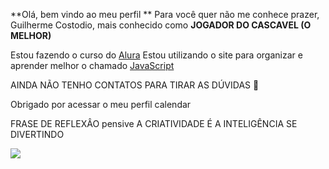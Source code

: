 **Olá, bem vindo ao meu perfil **
Para você quer não me conhece prazer, Guilherme Costodio, mais conhecido como **JOGADOR DO CASCAVEL (O MELHOR)**

Estou fazendo o curso do [Alura](https://www.alura.com.br)
Estou utilizando o site para organizar e aprender melhor o chamado [JavaScript](https://pt.wikipedia.org/wiki/JavaScript)

AINDA NÃO TENHO CONTATOS PARA TIRAR AS DÚVIDAS 💎

Obrigado por acessar o meu perfil calendar

FRASE DE REFLEXÂO pensive A CRIATIVIDADE É A INTELIGÊNCIA SE DIVERTINDO 



![](https://tenor.com/pt-BR/view/neyney-neymar-neymar-jr-neymar-da-silva-santos-junior-footballer-gif-17799543)
